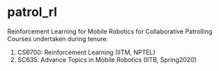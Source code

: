 # patrol_rl
Reinforcement Learning for Mobile Robotics for Collaborative Patrolling
Courses undertaken during tenure:
  1. CS6700: Reinforcement Learning (IITM, NPTEL)
  2. SC635: Advance Topics in Mobile Robotics (IITB, Spring2020)
